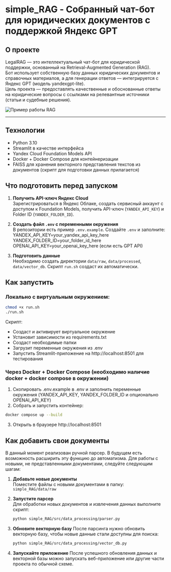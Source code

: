 # simple_RAG - Собранный чат-бот для юридических документов с поддержкой Яндекс GPT

## О проекте
LegalRAG — это интеллектуальный чат-бот для юридической поддержки, основанный на Retrieval-Augmented Generation (RAG).  
Бот использует собственную базу данных юридических документов и справочных материалов, а для генерации ответов — интегрируется с Яндекс GPT (модель yandexgpt-lite).  
Цель проекта — предоставлять качественные и обоснованные ответы на юридические вопросы с ссылками на релевантные источники (статьи и судебные решения).

![Пример работы RAG](assets/rag_demo.gif)

---

## Технологии

- Python 3.10
- Streamlit в качестве интерфейса
- Yandex Cloud Foundation Models API
- Docker + Docker Compose для контейнеризации
- FAISS для хранения векторного представления текстов из документов (скрипт для подготовки данных прилагается)

## Что подготовить перед запуском

1. **Получить API-ключ Яндекс Cloud**  
   Зарегистрироваться в Яндекс Облаке, создать сервисный аккаунт с доступом к Foundation Models, получить API-ключ (`YANDEX_API_KEY`) и Folder ID (`YANDEX_FOLDER_ID`).

2. **Создать файл `.env` с переменными окружения**  
   В репозитории есть пример `.env.example`. Создайте `.env` и заполните:
   YANDEX_API_KEY=your_yandex_api_key_here
   YANDEX_FOLDER_ID=your_folder_id_here
   OPENAI_API_KEY=your_openai_key_here (если есть GPT API)

3. **Подготовить данные**  
   Необходимо создать директории `data/raw`, `data/processed`, `data/vector_db`. Скрипт `run.sh` создаст их автоматически.

## Как запустить
### Локально с виртуальным окружением:
```bash
chmod +x run.sh
./run.sh
```
Скрипт:
- Создаст и активирует виртуальное окружение
- Установит зависимости из requirements.txt
- Создаст необходимые папки
- Загрузит переменные окружения из .env
- Запустить Streamlit-приложение на http://localhost:8501 для тестирования

### Через Docker + Docker Compose (необходимо наличие docker + docker compose в окружении)
1. Скопировать .env.example в .env и заполнить переменные окружения (YANDEX_API_KEY, YANDEX_FOLDER_ID и опционально OPENAI_API_KEY)
2. Собрать и запустить контейнер:
```bash
docker compose up --build
```
3. Открыть в браузере http://localhost:8501

## Как добавить свои документы
В данный момент реализован ручной парсер. В будущем есть возможность расширить эту функцию до автоматизма.
Для работы с новыми, не представленными документами, следуйте следующим шагам:
1. **Добавьте новые документы**  
   Поместите файлы с новыми документами в папку:  
   `simple_RAG/data/raw`

2. **Запустите парсер**  
   Для обработки новых документов и извлечения данных выполните скрипт:  
   ```bash
   python simple_RAG/src/data_processing/parser.py
   ```
3. **Обновите векторную базу**
   После парсинга нужно обновить векторную базу, чтобы новые данные стали доступны для поиска:
   ```bash
   python simple_RAG/src/data_processing/vector_db.py
   ```
4. **Запускайте приложение**
   После успешного обновления данных и векторной базы можно запускать веб-приложение или другие части проекта по обычной схеме.
   
